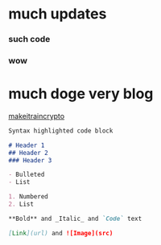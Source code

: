 # much updates

### such code
###                     wow

# much doge very blog

[makeitraincrypto](https://makeitraincrypto.com)

```markdown
Syntax highlighted code block

# Header 1
## Header 2
### Header 3

- Bulleted
- List

1. Numbered
2. List

**Bold** and _Italic_ and `Code` text

[Link](url) and ![Image](src)
```
